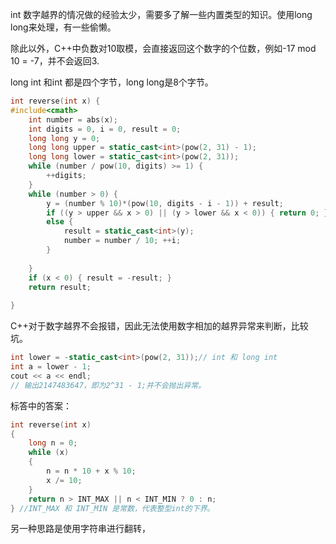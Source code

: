 int 数字越界的情况做的经验太少，需要多了解一些内置类型的知识。使用long long来处理，有一些偷懒。

除此以外，C++中负数对10取模，会直接返回这个数字的个位数，例如-17 mod 10 = -7，并不会返回3.

long int 和int 都是四个字节，long long是8个字节。

```C++
int reverse(int x) {
#include<cmath>
	int number = abs(x);
	int digits = 0, i = 0, result = 0;
	long long y = 0;
	long long upper = static_cast<int>(pow(2, 31) - 1);
	long long lower = static_cast<int>(pow(2, 31));
	while (number / pow(10, digits) >= 1) {
		++digits;
	}
	while (number > 0) {
		y = (number % 10)*(pow(10, digits - i - 1)) + result;
		if ((y > upper && x > 0) || (y > lower && x < 0)) { return 0; }
		else { 
			result = static_cast<int>(y); 
			number = number / 10; ++i;
		}
		
	}
	if (x < 0) { result = -result; }
	return result;
	
}
```

C++对于数字越界不会报错，因此无法使用数字相加的越界异常来判断，比较坑。

```C++
int lower = -static_cast<int>(pow(2, 31));// int 和 long int
int a = lower - 1;
cout << a << endl;
// 输出2147483647，即为2^31 - 1;并不会抛出异常。
```

标答中的答案：

```C++
int reverse(int x)
{
	long n = 0;
	while (x)
	{
		n = n * 10 + x % 10;
		x /= 10;
	}
	return n > INT_MAX || n < INT_MIN ? 0 : n;
} //INT_MAX 和 INT_MIN 是常数，代表整型int的下界。
```

另一种思路是使用字符串进行翻转，

